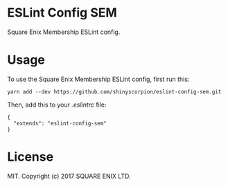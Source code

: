 # ESLint Config SEM

Square Enix Membership ESLint config.

# Usage

To use the Square Enix Membership ESLint config, first run this:
```
yarn add --dev https://github.com/shinyscorpion/eslint-config-sem.git
```

Then, add this to your _.eslintrc_ file:
```
{
  "extends": "eslint-config-sem"
}
```

# License

MIT. Copyright (c) 2017 SQUARE ENIX LTD.
